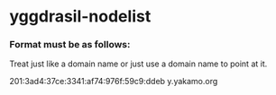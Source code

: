# yggdrasil-nodelist

### Format must be as follows:

Treat just like a domain name or just use a domain name to point at it.

201:3ad4:37ce:3341:af74:976f:59c9:ddeb y.yakamo.org
